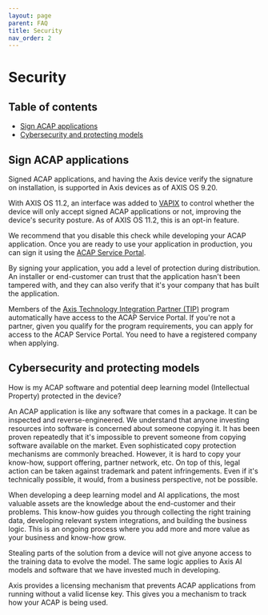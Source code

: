 ```yaml
---
layout: page
parent: FAQ
title: Security
nav_order: 2
---
```


<!-- omit in toc -->
# Security

<!-- omit in toc -->
## Table of contents

- [Sign ACAP applications](#sign-acap-applications)
- [Cybersecurity and protecting models](#cybersecurity-and-protecting-models)

## Sign ACAP applications

Signed ACAP applications, and having the Axis device verify the signature on installation, is supported in Axis devices as of AXIS OS 9.20.

With AXIS OS 11.2, an interface was added to [VAPIX](https://www.axis.com/vapix-library/subjects/t10102231/section/t10036126/display?section=t10036126-t10185050) to control whether the device will only accept signed ACAP applications or not, improving the device's security posture. As of AXIS OS 11.2, this is an opt-in feature.

We recommend that you disable this check while developing your ACAP application. Once you are ready to use your application in production, you can sign it using the [ACAP Service Portal](../service-for-partners/acap-service-portal.md).

By signing your application, you add a level of protection during distribution. An installer or end-customer can trust that the application hasn't been tampered with, and they can also verify that it's your company that has built the application.

Members of the [Axis Technology Integration Partner (TIP)](https://www.axis.com/partner/technology-integration-partner-program) program automatically have access to the ACAP Service Portal. If you're not a partner, given you qualify for the program requirements, you can apply for access to the ACAP Service Portal. You need to have a registered company when applying.

## Cybersecurity and protecting models

How is my ACAP software and potential deep learning model (Intellectual Property) protected in the device?

An ACAP application is like any software that comes in a package. It can be inspected and reverse-engineered. We understand that anyone investing resources into software is concerned about someone copying it. It has been proven repeatedly that it's impossible to prevent someone from copying software available on the market. Even sophisticated copy protection mechanisms are commonly breached. However, it is hard to copy your know-how, support offering, partner network, etc. On top of this, legal action can be taken against trademark and patent infringements. Even if it's technically possible, it would, from a business perspective, not be possible.

When developing a deep learning model and AI applications, the most valuable assets are the knowledge about the end-customer and their problems. This know-how guides you through collecting the right training data, developing relevant system integrations, and building the business logic. This is an ongoing process where you add more and more value as your business and know-how grow.

Stealing parts of the solution from a device will not give anyone access to the training data to evolve the model. The same logic applies to Axis AI models and software that we have invested much in developing.

Axis provides a licensing mechanism that prevents ACAP applications from running without a valid license key. This gives you a mechanism to track how your ACAP is being used.
